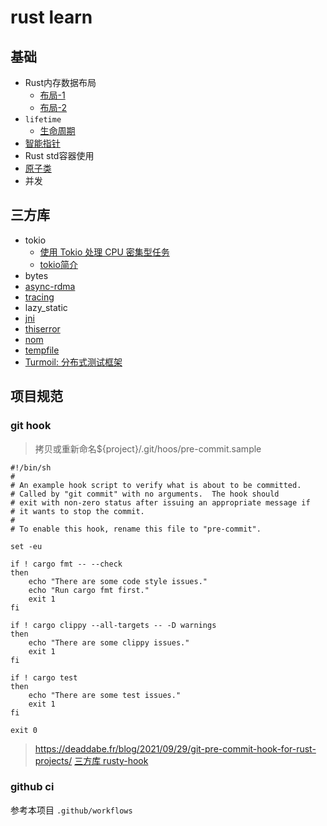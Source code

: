# rust learn

## 基础

* Rust内存数据布局
  * [布局-1](https://rustmagazine.github.io/rust_magazine_2021/chapter_6/ant-rust-data-layout.html)
  * [布局-2](https://github.com/rustlang-cn/Rustt/blob/main/Articles/%5B2022-05-04%5D%20%E5%8F%AF%E8%A7%86%E5%8C%96%20Rust%20%E5%90%84%E6%95%B0%E6%8D%AE%E7%B1%BB%E5%9E%8B%E7%9A%84%E5%86%85%E5%AD%98%E5%B8%83%E5%B1%80.md)
* `lifetime`
  * [生命周期](https://xie.infoq.cn/article/caae061fc5578083b1c45e470)
* [智能指针](https://course.rs/advance/smart-pointer/intro.html)
* Rust std容器使用
* [原子类](https://github.com/Asura7969/Rust_Atomics_and_Locks/blob/main/3_Memory_Ordering.md)
* 并发

## 三方库

* tokio
  * [使用 Tokio 处理 CPU 密集型任务](https://github.com/rustlang-cn/Rustt/blob/main/Articles/%5B2022-04-20%5D%20%E4%BD%BF%E7%94%A8%20Tokio%20%E5%A4%84%E7%90%86%20CPU%20%E5%AF%86%E9%9B%86%E5%9E%8B%E4%BB%BB%E5%8A%A1.md)
  * [tokio简介](https://rust-book.junmajinlong.com/ch100/00.html)
* bytes
* [async-rdma](https://rustmagazine.github.io/rust_magazine_2022/Q1/contribute/async-rdma.html)
* [tracing](https://github.com/rustlang-cn/Rustt/blob/main/Articles/%5B2022-04-07%5D%20%E5%9C%A8%20Rust%20%E4%B8%AD%E4%BD%BF%E7%94%A8%20tracing%20%E8%87%AA%E5%AE%9A%E4%B9%89%E6%97%A5%E5%BF%97.md)
* lazy_static
* [jni](https://rustcc.cn/article?id=4ca84a67-d972-4460-912e-a297ec5edc0a)
* [thiserror](https://crates.io/crates/thiserror)
* [nom](https://crates.io/crates/nom)
* [tempfile](https://crates.io/crates/tempfile)
* [Turmoil: 分布式测试框架](https://github.com/tokio-rs/turmoil/tree/main)

## 项目规范

### git hook

> 拷贝或重新命名${project}/.git/hoos/pre-commit.sample

```shell
#!/bin/sh
#
# An example hook script to verify what is about to be committed.
# Called by "git commit" with no arguments.  The hook should
# exit with non-zero status after issuing an appropriate message if
# it wants to stop the commit.
#
# To enable this hook, rename this file to "pre-commit".

set -eu

if ! cargo fmt -- --check
then
    echo "There are some code style issues."
    echo "Run cargo fmt first."
    exit 1
fi

if ! cargo clippy --all-targets -- -D warnings
then
    echo "There are some clippy issues."
    exit 1
fi

if ! cargo test
then
    echo "There are some test issues."
    exit 1
fi

exit 0
```

> <https://deaddabe.fr/blog/2021/09/29/git-pre-commit-hook-for-rust-projects/>
> [三方库 rusty-hook](https://github.com/swellaby/rusty-hook)

### github ci

参考本项目 `.github/workflows`
